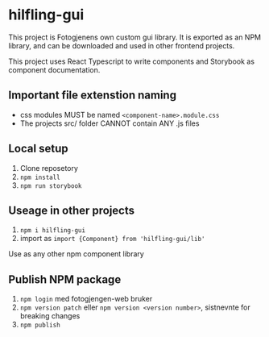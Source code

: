 # hilfling-gui

This project is Fotogjenens own custom gui library. It is exported as an NPM library, and can be downloaded and used in other frontend projects.

This project uses React Typescript to write components and Storybook as component documentation.

## Important file extenstion naming
* css modules MUST be named `<component-name>.module.css`
* The projects src/ folder CANNOT contain ANY .js files 

## Local setup
1. Clone reposetory
2. `npm install`
3. `npm run storybook`

## Useage in other projects
1. `npm i hilfling-gui`
2. import as `import {Component} from 'hilfling-gui/lib'`

Use as any other npm component library

## Publish NPM package
1. `npm login` med fotogjengen-web bruker
2. `npm version patch` eller `npm version <version number>`, sistnevnte for breaking changes
3. `npm publish`

